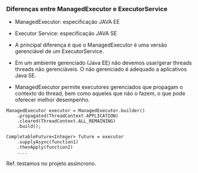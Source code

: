 ### Diferenças entre ManagedExecutor e ExecutorService

- ManagedExecutor: especificação JAVA EE
- Executor Service: especificação JAVA SE

- A principal diferença é que o ManagedExecutor é uma versão gerenciável de um ExecutorService.

- Em um ambiente gerenciado (Java EE) não devemos usar/gerar threads threads não gerenciáveis. O não gerenciado é adequado a aplicativos Java SE.

- ManagedExecutor permite executores gerenciados que propagam o contexto do thread, bem como aqueles que não o fazem, o que pode oferecer melhor desempenho.

```
ManagedExecutor executor = ManagedExecutor.builder()
    .propagated(ThreadContext.APPLICATION)
    .cleared(ThreadContext.ALL_REMAINING)
    .build();

CompletableFuture<Integer> future = executor
    .supplyAsync(function1)
    .thenApply(function2)
    ....
```

Ref. testamos no projeto assincrono.
